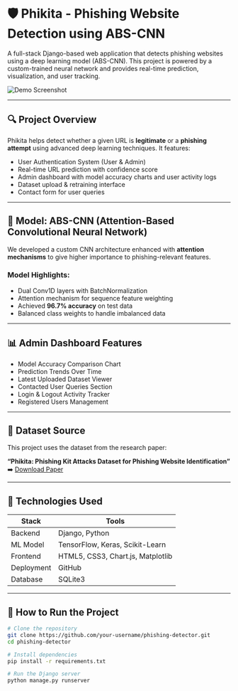 # 🛡️ Phikita - Phishing Website Detection using ABS-CNN

A full-stack Django-based web application that detects phishing websites using a deep learning model (ABS-CNN). This project is powered by a custom-trained neural network and provides real-time prediction, visualization, and user tracking.

![Demo Screenshot](path/to/screenshot.png) <!-- optional -->

---

## 🔍 Project Overview

Phikita helps detect whether a given URL is **legitimate** or a **phishing attempt** using advanced deep learning techniques. It features:

- User Authentication System (User & Admin)
- Real-time URL prediction with confidence score
- Admin dashboard with model accuracy charts and user activity logs
- Dataset upload & retraining interface
- Contact form for user queries

---

## 🧠 Model: ABS-CNN (Attention-Based Convolutional Neural Network)

We developed a custom CNN architecture enhanced with **attention mechanisms** to give higher importance to phishing-relevant features.

### Model Highlights:
- Dual Conv1D layers with BatchNormalization
- Attention mechanism for sequence feature weighting
- Achieved **96.7% accuracy** on test data
- Balanced class weights to handle imbalanced data

---

## 📊 Admin Dashboard Features

- Model Accuracy Comparison Chart
- Prediction Trends Over Time
- Latest Uploaded Dataset Viewer
- Contacted User Queries Section
- Login & Logout Activity Tracker
- Registered Users Management

---

## 📁 Dataset Source

This project uses the dataset from the research paper:

**“Phikita: Phishing Kit Attacks Dataset for Phishing Website Identification”**  
➡️ [Download Paper](https://www.researchgate.net/publication/366337941_PhiKitA_Phishing_Kit_Attacks_Dataset_for_Phishing_Websites_Identification)

---

## 🧰 Technologies Used

| Stack | Tools |
|-------|-------|
| Backend | Django, Python |
| ML Model | TensorFlow, Keras, Scikit-Learn |
| Frontend | HTML5, CSS3, Chart.js, Matplotlib |
| Deployment | GitHub |
| Database | SQLite3 |

---

## 🚀 How to Run the Project

```bash
# Clone the repository
git clone https://github.com/your-username/phishing-detector.git
cd phishing-detector

# Install dependencies
pip install -r requirements.txt

# Run the Django server
python manage.py runserver
